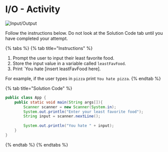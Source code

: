 # I/O - Activity

![Input/Output](../../../.gitbook/assets/image%20%2827%29.png)

Follow the instructions below. Do not look at the Solution Code tab until you have completed your attempt.  

{% tabs %}
{% tab title="Instructions" %}
1. Prompt the user to input their least favorite food. 
2. Store the input value in a variable called `leastFavFood`.
3. Print \`You hate \[insert leastFavFood here\].

For example, if the user types in `pizza` print `You hate pizza`.
{% endtab %}

{% tab title="Solution Code" %}
```java
public class App {
    public static void main(String args[]){
        Scanner scanner = new Scanner(System.in);
        System.out.println("Enter your least favorite food");
        String input = scanner.nextLine();
        
        System.out.println("You hate " + input);
    }
}
```
{% endtab %}
{% endtabs %}

